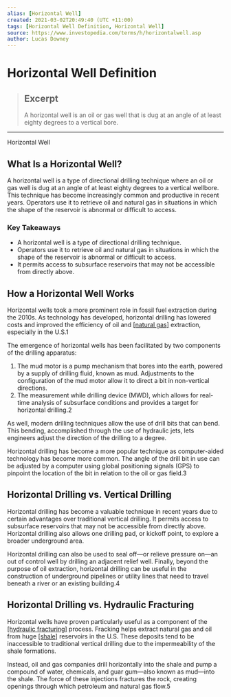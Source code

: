 ```yaml
---
alias: [Horizontal Well]
created: 2021-03-02T20:49:40 (UTC +11:00)
tags: [Horizontal Well Definition, Horizontal Well]
source: https://www.investopedia.com/terms/h/horizontalwell.asp
author: Lucas Downey
---
```


# Horizontal Well Definition

> ## Excerpt
> A horizontal well is an oil or gas well that is dug at an angle of at least eighty degrees to a vertical bore.

---

Horizontal Well
## What Is a Horizontal Well?

A horizontal well is a type of directional drilling technique where an oil or gas well is dug at an angle of at least eighty degrees to a vertical wellbore. This technique has become increasingly common and productive in recent years. Operators use it to retrieve oil and natural gas in situations in which the shape of the reservoir is abnormal or difficult to access.

### Key Takeaways

-   A horizontal well is a type of directional drilling technique.
-   Operators use it to retrieve oil and natural gas in situations in which the shape of the reservoir is abnormal or difficult to access.
-   It permits access to subsurface reservoirs that may not be accessible from directly above.

## How a Horizontal Well Works

Horizontal wells took a more prominent role in fossil fuel extraction during the 2010s. As technology has developed, horizontal drilling has lowered costs and improved the efficiency of oil and [[natural gas]](https://www.investopedia.com/articles/fundamental-analysis/12/natural-gas-primer.asp) extraction, especially in the U.S.1

The emergence of horizontal wells has been facilitated by two components of the drilling apparatus:

1.  The mud motor is a pump mechanism that bores into the earth, powered by a supply of drilling fluid, known as mud. Adjustments to the configuration of the mud motor allow it to direct a bit in non-vertical directions.
2.  The measurement while drilling device (MWD), which allows for real-time analysis of subsurface conditions and provides a target for horizontal drilling.2

As well, modern drilling techniques allow the use of drill bits that can bend. This bending, accomplished through the use of hydraulic jets, lets engineers adjust the direction of the drilling to a degree.

Horizontal drilling has become a more popular technique as computer-aided technology has become more common. The angle of the drill bit in use can be adjusted by a computer using global positioning signals (GPS) to pinpoint the location of the bit in relation to the oil or gas field.3

## Horizontal Drilling vs. Vertical Drilling

Horizontal drilling has become a valuable technique in recent years due to certain advantages over traditional vertical drilling. It permits access to subsurface reservoirs that may not be accessible from directly above. Horizontal drilling also allows one drilling pad, or kickoff point, to explore a broader underground area. 

Horizontal drilling can also be used to seal off—or relieve pressure on—an out of control well by drilling an adjacent relief well. Finally, beyond the purpose of oil extraction, horizontal drilling can be useful in the construction of underground pipelines or utility lines that need to travel beneath a river or an existing building.4

## Horizontal Drilling vs. Hydraulic Fracturing

Horizontal wells have proven particularly useful as a component of the [[hydraulic fracturing]](https://www.investopedia.com/terms/h/hydraulic-fracturing.asp) process. Fracking helps extract natural gas and oil from huge [[shale]](https://www.investopedia.com/terms/s/shale.asp) reservoirs in the U.S. These deposits tend to be inaccessible to traditional vertical drilling due to the impermeability of the shale formations.

Instead, oil and gas companies drill horizontally into the shale and pump a compound of water, chemicals, and guar gum—also known as mud—into the shale. The force of these injections fractures the rock, creating openings through which petroleum and natural gas flow.5
